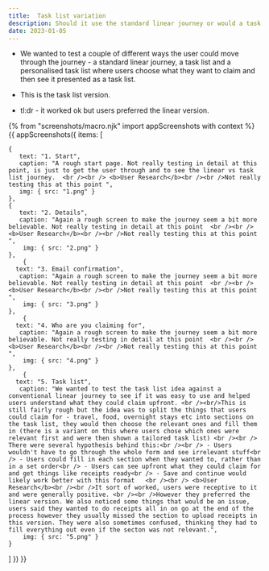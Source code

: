 ```yaml
---
title:  Task list variation
description: Should it use the standard linear journey or would a task list or similar be better?
date: 2023-01-05
---
```


* We wanted to test a couple of different ways the user could move through the journey - a standard linear journey, a task list and a personalised task list where users choose what they want to claim and then see it presented as a task list.

* This is the task list version. 

* tl:dr - it worked ok but users preferred the linear version.




<!-- ## User needs

<b>As a prosecuter </b>
I need to find a case<br />

<b>As a prosecuter </b>
I need to do the thing<br /> -->



{% from "screenshots/macro.njk" import appScreenshots with context %}
{{ appScreenshots({
  items: [

    {
       text: "1. Start",
       caption: "A rough start page. Not really testing in detail at this point, is just to get the user through and to see the linear vs task list journey.  <br /><br /> <b>User Research</b><br /><br />Not really testing this at this point ",
       img: { src: "1.png" }
    }, 
    {
       text: "2. Details",
       caption: "Again a rough screen to make the journey seem a bit more believable. Not really testing in detail at this point  <br /><br /> <b>User Research</b><br /><br />Not really testing this at this point ",
        img: { src: "2.png" }
    },
        {
      text: "3. Email confirmation",
       caption: "Again a rough screen to make the journey seem a bit more believable. Not really testing in detail at this point  <br /><br /> <b>User Research</b><br /><br />Not really testing this at this point ",
        img: { src: "3.png" }
    },
        {
      text: "4. Who are you claiming for",
       caption: "Again a rough screen to make the journey seem a bit more believable. Not really testing in detail at this point  <br /><br /> <b>User Research</b><br /><br />Not really testing this at this point ",
        img: { src: "4.png" }
    },
        {
      text: "5. Task list",
       caption: "We wanted to test the task list idea against a conventional linear journey to see if it was easy to use and helped users understand what they could claim upfront. <br /><br/>This is still fairly rough but the idea was to split the things that users could claim for - travel, food, overnight stays etc into sections on the task list, they would then choose the relevant ones and fill them in (there is a variant on this where users chose which ones were relevant first and were then shown a tailored task list) <br /><br /> There were several hypothesis behind this:<br /><br /> - Users wouldn't have to go through the whole form and see irrelevant stuff<br /> - Users could fill in each section when they wanted to, rather than in a set order<br /> - Users can see upfront what they could claim for and get things like receipts ready<br /> - Save and continue would likely work better with this format   <br /><br /> <b>User Research</b><br /><br />It sort of worked, users were receptive to it and were generally positive. <br /><br />However they preferred the linear version. We also noticed some things that would be an issue, users said they wanted to do receipts all in on go at the end of the process however they usually missed the section to upload receipts in this version. They were also sometimes confused, thinking they had to fill everything out even if the secton was not relevant.",
        img: { src: "5.png" }
    }

            

  ]
}) }}



<!-- ## User research -->